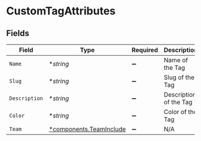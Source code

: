 # CustomTagAttributes


## Fields

| Field                                                             | Type                                                              | Required                                                          | Description                                                       |
| ----------------------------------------------------------------- | ----------------------------------------------------------------- | ----------------------------------------------------------------- | ----------------------------------------------------------------- |
| `Name`                                                            | **string*                                                         | :heavy_minus_sign:                                                | Name of the Tag                                                   |
| `Slug`                                                            | **string*                                                         | :heavy_minus_sign:                                                | Slug of the Tag                                                   |
| `Description`                                                     | **string*                                                         | :heavy_minus_sign:                                                | Description of the Tag                                            |
| `Color`                                                           | **string*                                                         | :heavy_minus_sign:                                                | Color of the Tag                                                  |
| `Team`                                                            | [*components.TeamInclude](../../models/components/teaminclude.md) | :heavy_minus_sign:                                                | N/A                                                               |